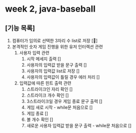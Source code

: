 # week 2, java-baseball
## [기능 목록]
1. 컴퓨터가 임의로 선택한 3자리 수 list로 저장 [🎯]
2. 본격적인 숫자 게임 진행을 위한 유저 인터렉션 관련
   1. 사용자 입력 관련
      1. 시작 메세지 출력 []
      2. 사용자의 입력값 받을 문구 출력 []
      3. 사용자의 입력값 list로 저장 []
      4. 사용자의 입력값이 틀릴 경우 에러 처리 []
   2. 입력값에 따른 힌트 출력 관련
      1. 스트라이크인 자리 확인 []
      2. 스트라이크 개수 확인 []
      2. 3스트라이크일 경우 게임 종료 문구 출력 []
      3. 게임 새로 시작 - while문 처음으로 []
      4. 게임 종료 []
      5. 볼 개수 확인 []
      6. 새로운 사용자 입력값 받을 문구 출력 - while문 처음으로 []